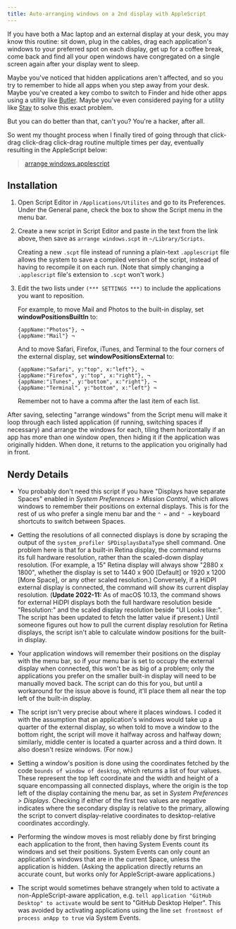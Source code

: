 ```yaml
---
title: Auto-arranging windows on a 2nd display with AppleScript
---
```


If you have both a Mac laptop and an external display at your desk, you may know this routine: sit down, plug in the cables, drag each application's windows to your preferred spot on each display, get up for a coffee break, come back and find all your open windows have congregated on a single screen again after your display went to sleep.

Maybe you've noticed that hidden applications aren't affected, and so you try to remember to hide all apps when you step away from your desk. Maybe you've created a key combo to switch to Finder and hide other apps using a utility like [Butler](https://manytricks.com/butler/). Maybe you've even considered paying for a utility like [Stay](https://cordlessdog.com/stay/) to solve this exact problem.

But you can do better than that, can't you? You're a hacker, after all.

So went my thought process when I finally tired of going through that click-drag click-drag click-drag routine multiple times per day, eventually resulting in the AppleScript below:

> [arrange windows.applescript](https://github.com/EricFromCanada/byte-bucket/blob/master/applescript/arrange%20windows.applescript)

## Installation

1. Open Script Editor in `/Applications/Utilites` and go to its Preferences. Under the General pane, check the box to show the Script menu in the menu bar.

2. Create a new script in Script Editor and paste in the text from the link above, then save as `arrange windows.scpt` in `~/Library/Scripts`.

	Creating a new `.scpt` file instead of running a plain-text `.applescript` file allows the system to save a compiled version of the script, instead of having to recompile it on each run. (Note that simply changing a `.applescript` file's extension to `.scpt` won't work.)

3. Edit the two lists under `(*** SETTINGS ***)` to include the applications you want to reposition.

	For example, to move Mail and Photos to the built-in display, set **windowPositionsBuiltIn** to:

	```applescript
	{appName:"Photos"}, ¬
	{appName:"Mail"} ¬
	```

	And to move Safari, Firefox, iTunes, and Terminal to the four corners of the external display, set **windowPositionsExternal** to:

	```applescript
	{appName:"Safari", y:"top", x:"left"}, ¬
	{appName:"Firefox", y:"top", x:"right"}, ¬
	{appName:"iTunes", y:"bottom", x:"right"}, ¬
	{appName:"Terminal", y:"bottom", x:"left"} ¬
	```

	Remember not to have a comma after the last item of each list.

After saving, selecting "arrange windows" from the Script menu will make it loop through each listed application (if running, switching spaces if necessary) and arrange the windows for each, tiling them horizontally if an app has more than one window open, then hiding it if the application was originally hidden. When done, it returns to the application you originally had in front.

## Nerdy Details

- You probably don't need this script if you have "Displays have separate Spaces" enabled in _System Preferences > Mission Control_, which allows windows to remember their positions on external displays. This is for the rest of us who prefer a single menu bar and the `⌃ ←` and `⌃ →` keyboard shortcuts to switch between Spaces.

- Getting the resolutions of all connected displays is done by scraping the output of the `system_profiler SPDisplaysDataType` shell command. One problem here is that for a built-in Retina display, the command returns its full hardware resolution, rather than the scaled-down display resolution. (For example, a 15" Retina display will always show "2880 x 1800", whether the display is set to 1440 x 900 [Default] or 1920 x 1200 [More Space], or any other scaled resolution.) Conversely, if a HiDPI external display is connected, the command will show its current display resolution. (**Update 2022-11:** As of macOS 10.13, the command shows for external HiDPI displays both the full hardware resolution beside "Resolution:" and the scaled display resolution beside "UI Looks like:". The script has been updated to fetch the latter value if present.) Until someone figures out how to pull the current display resolution for Retina displays, the script isn't able to calculate window positions for the built-in display.

- Your application windows will remember their positions on the display with the menu bar, so if your menu bar is set to occupy the external display when connected, this won't be as big of a problem; only the applications you prefer on the smaller built-in display will need to be manually moved back. The script can do this for you, but until a workaround for the issue above is found, it'll place them all near the top left of the built-in display.

- The script isn't very precise about where it places windows. I coded it with the assumption that an application's windows would take up a quarter of the external display, so when told to move a window to the bottom right, the script will move it halfway across and halfway down; similarly, middle center is located a quarter across and a third down. It also doesn't resize windows. (For now.)

- Setting a window's position is done using the coordinates fetched by the code `bounds of window of desktop`, which returns a list of four values. These represent the top left coordinate and the width and height of a square encompassing all connected displays, where the origin is the top left of the display containing the menu bar, as set in _System Preferences > Displays_. Checking if either of the first two values are negative indicates where the secondary display is relative to the primary, allowing the script to convert display-relative coordinates to desktop-relative coordinates accordingly.

- Performing the window moves is most reliably done by first bringing each application to the front, then having System Events count its windows and set their positions. System Events can only count an application's windows that are in the current Space, unless the application is hidden. (Asking the application directly returns an accurate count, but works only for AppleScript-aware applications.)

- The script would sometimes behave strangely when told to activate a non-AppleScript-aware application, e.g. `tell application "GitHub Desktop" to activate` would be sent to "GitHub Desktop Helper". This was avoided by activating applications using the line `set frontmost of process anApp to true` via System Events.
